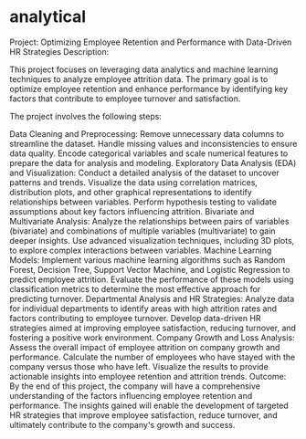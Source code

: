 # analytical
Project: Optimizing Employee Retention and Performance with Data-Driven HR Strategies
Description:

This project focuses on leveraging data analytics and machine learning techniques to analyze employee attrition data. The primary goal is to optimize employee retention and enhance performance by identifying key factors that contribute to employee turnover and satisfaction.

The project involves the following steps:

Data Cleaning and Preprocessing:
Remove unnecessary data columns to streamline the dataset.
Handle missing values and inconsistencies to ensure data quality.
Encode categorical variables and scale numerical features to prepare the data for analysis and modeling.
Exploratory Data Analysis (EDA) and Visualization:
Conduct a detailed analysis of the dataset to uncover patterns and trends.
Visualize the data using correlation matrices, distribution plots, and other graphical representations to identify relationships between variables.
Perform hypothesis testing to validate assumptions about key factors influencing attrition.
Bivariate and Multivariate Analysis:
Analyze the relationships between pairs of variables (bivariate) and combinations of multiple variables (multivariate) to gain deeper insights.
Use advanced visualization techniques, including 3D plots, to explore complex interactions between variables.
Machine Learning Models:
Implement various machine learning algorithms such as Random Forest, Decision Tree, Support Vector Machine, and Logistic Regression to predict employee attrition.
Evaluate the performance of these models using classification metrics to determine the most effective approach for predicting turnover.
Departmental Analysis and HR Strategies:
Analyze data for individual departments to identify areas with high attrition rates and factors contributing to employee turnover.
Develop data-driven HR strategies aimed at improving employee satisfaction, reducing turnover, and fostering a positive work environment.
Company Growth and Loss Analysis:
Assess the overall impact of employee attrition on company growth and performance.
Calculate the number of employees who have stayed with the company versus those who have left.
Visualize the results to provide actionable insights into employee retention and attrition trends.
Outcome:
By the end of this project, the company will have a comprehensive understanding of the factors influencing employee retention and performance. The insights gained will enable the development of targeted HR strategies that improve employee satisfaction, reduce turnover, and ultimately contribute to the company's growth and success.






